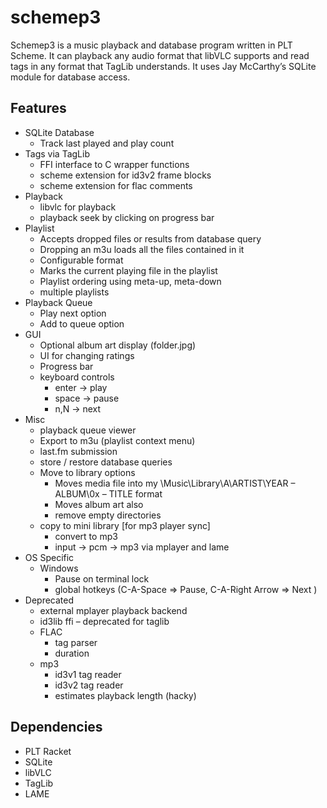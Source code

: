 # schemep3
Schemep3 is a music playback and database program written in PLT Scheme. It can playback any audio format that libVLC supports and read tags in any format that TagLib understands. It uses Jay McCarthy’s SQLite module for database access.

## Features
* SQLite Database
  * Track last played and play count
* Tags via TagLib
  * FFI interface to C wrapper functions
  * scheme extension for id3v2 frame blocks
  * scheme extension for flac comments
* Playback
  * libvlc for playback
  * playback seek by clicking on progress bar
* Playlist
  * Accepts dropped files or results from database query
  * Dropping an m3u loads all the files contained in it
  * Configurable format
  * Marks the current playing file in the playlist
  * Playlist ordering using meta-up, meta-down
  * multiple playlists
* Playback Queue
  * Play next option
  * Add to queue option
* GUI
  * Optional album art display (folder.jpg)
  * UI for changing ratings
  * Progress bar
  * keyboard controls
    * enter -> play
    * space -> pause
    * n,N -> next
* Misc
  * playback queue viewer
  * Export to m3u (playlist context menu)
  * last.fm submission
  * store / restore database queries
  * Move to library options
    * Moves media file into my \Music\Library\A\ARTIST\YEAR – ALBUM\0x – TITLE format
    * Moves album art also
    * remove empty directories
  * copy to mini library [for mp3 player sync]
    * convert to mp3
    * input -> pcm -> mp3 via mplayer and lame
* OS Specific
  * Windows
     * Pause on terminal lock
     * global hotkeys (C-A-Space => Pause, C-A-Right Arrow => Next )
* Deprecated
  * external mplayer playback backend
  * id3lib ffi – deprecated for taglib
  * FLAC
    * tag parser
    * duration
  * mp3
    * id3v1 tag reader
    * id3v2 tag reader
    * estimates playback length (hacky)

## Dependencies
* PLT Racket
* SQLite
* libVLC
* TagLib
* LAME
